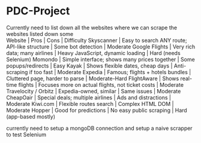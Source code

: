 # PDC-Project

Currently need to list down all the websites where we can scrape the websites
listed down some  
Website | Pros | Cons | Difficulty
Skyscanner | Easy to search ANY route; API-like structure | Some bot detection | Moderate
Google Flights | Very rich data; many airlines | Heavy JavaScript, dynamic loading | Hard (needs Selenium)
Momondo | Simple interface; shows many prices together | Some popups/redirects | Easy
Kayak | Shows flexible dates, cheap days | Anti-scraping if too fast | Moderate
Expedia | Famous; flights + hotels bundles | Cluttered page, harder to parse | Moderate-Hard
FlightAware | Shows real-time flights | Focuses more on actual flights, not ticket costs | Moderate
Travelocity / Orbitz | Expedia-owned, similar | Same issues | Moderate
CheapOair | Special deals; multiple airlines | Ads and distractions | Moderate
Kiwi.com | Flexible routes search | Complex HTML DOM | Moderate
Hopper | Good for predictions | No easy public scraping | Hard (app-based mostly)


currently need to setup a mongoDB connection 
and setup a naive scrapper to test 
Selenium 
